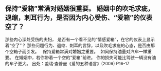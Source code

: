 ## 保持“爱箱”常满对婚姻很重要。 婚姻中的吹毛求疵，退缩，刺耳行为，是否因为内心受伤、“爱箱”的仪表空了？
那些内心深处受伤的夫妇， 是否有一个看不见的“情感爱箱”，在它的仪表上显示着“空了”？ 那些问题行为、退缩、刺耳的言辞，以及吹毛求疵的心态，是否由那个空箱子而引发。  
保持爱箱常满对婚姻之重要。  如同保持油量对汽车一样重要。 在婚姻中，若你带着一个空的“爱箱”前进。 你的损失可能比驾驶一辆没有油的车子更大。
出处：盖瑞·查普曼《爱的五种语言》(2006) P16-17
